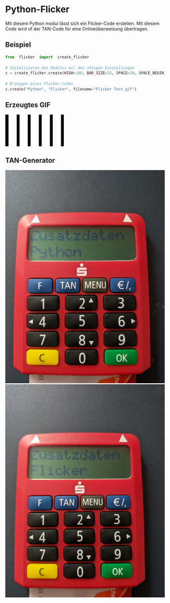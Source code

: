 # Python-Flicker

Mit diesem Python modul lässt sich ein Flicker-Code erstellen.
Mit diesem Code wird of der TAN-Code für eine Onlineüberweisung übertragen.


## Beispiel
```python
from  flicker  import  create_flicker
    
# Initalisieren des Modules mit den nötigen Einstellungen
c = create_flicker.create(HIGH=100, BAR_SIZE=25, SPACE=10, SPACE_BEGIN_END=10, DURATION=50)
    
# Erzeugen eines Flicker-Codes
c.create("Python", "Flicker", filename="Flicker Test.gif")
```

## Erzeugtes GIF
![Test Flicker GIF](test_flicker.gif)

## TAN-Generator
![Test Flicker GIF](tan_picture1.jpg)
![Test Flicker GIF](tan_picture2.jpg)



